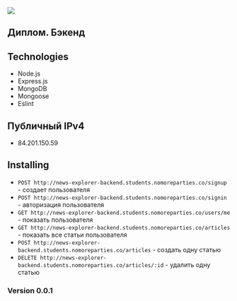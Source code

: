 [![](https://pictures.s3.yandex.net/frontend-developer/dom_bom/logo.svg)](https://praktikum.yandex.ru/profile/web-developer/)
## Диплом. Бэкенд

## Technologies

* Node.js
* Express.js
* MongoDB
* Mongoose
* Eslint

## Публичный IPv4

* 84.201.150.59

## Installing

* `POST http://news-explorer-backend.students.nomoreparties.co/signup` - создает пользователя
* `POST http://news-explorer-backend.students.nomoreparties.co/signin` - авторизация пользователя
* `GET http://news-explorer-backend.students.nomoreparties.co/users/me` - показать пользователя
* `GET http://news-explorer-backend.students.nomoreparties.co/articles` - показать все статьи пользователя
* `POST http://news-explorer-backend.students.nomoreparties.co/articles` - создать одну статью
* `DELETE http://news-explorer-backend.students.nomoreparties.co/articles/:id` - удалить одну статью

### Version 0.0.1

